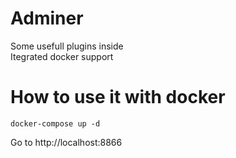 # Adminer   
Some usefull plugins inside   
Itegrated docker support

# How to use it with docker   
```
docker-compose up -d
```
Go to http://localhost:8866